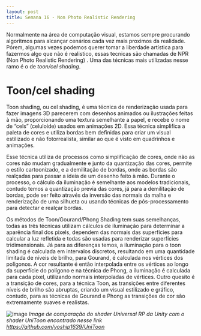 ```yaml
---
layout: post
title: Semana 16 - Non Photo Realistic Rendering
---
```


Normalmente na área de computação visual, estamos sempre procurando algoritmos para alcançar cenários
cada vez mais proximos da realidade. Pórem, algumas vezes podemos querer tomar a liberdade artística
para fazermos algo que não é realistico, essas tecnicas são chamadas de NPR (Non Photo Realistic Rendering)
. Uma das técnicas mais utilizadas nesse ramo é o de *toon/cel shading*.

# Toon/cel shading

Toon shading, ou cel shading, é uma técnica de renderização usada para fazer imagens 3D parecerem com desenhos animados ou ilustrações feitas à mão,
proporcionando uma textura semelhante a papel, e recebe o nome de “cels” (celuloide) usados em animações 2D. 
Essa técnica simplifica a paleta de cores e utiliza bordas bem definidas para criar um visual estilizado e não fotorrealista, similar ao que é visto em quadrinhos e animações.

Esse técnica utiliza de processos como simplificação de cores, onde não as cores não mudam gradualmente e junto da quantização das cores, permite o estilo cartoonizado, e a demilitação de bordas, onde as bordas são realçadas para
passar a ideia de um desenho feito à mão. Durante o processo, o cálculo da iluminação é semelhante aos modelos tradicionais, contudo temos a quantização previa das cores, já para a demilitação de bordas,  pode ser feito através da 
inversão das normais da malha e renderização de uma silhueta ou usando técnicas de pós-processamento para detectar e realçar bordas.

Os métodos de Toon/Gourand/Phong Shading tem suas semelhanças, todas as três técnicas utilizam cálculos de iluminação para determinar a aparência final dos pixels, dependem das normais das superfícies para calcular a luz refletida
e todas são usadas para renderizar superfícies tridimensionais. Já para as diferenças temos, a iluminação para o toon shading é calculada em intervalos discretos, resultando em uma quantidade limitada de níveis de brilho, para Gourand, 
é calculada nos vértices dos polígonos. A cor resultante é então interpolada entre os vértices ao longo da superfície do polígono e na técnica de Phong, a iluminação é calculada para cada pixel, 
utilizando normais interpoladas de vértices. Outro quesito é a transição de cores, para a técnica Toon, as transições entre diferentes níveis de brilho são abruptas, criando um visual estilizado e gráfico, contudo, para as técnicas de
Gourand e Phong as transições de cor são extremamente suaves e realistas.

![image](https://github.com/lucastso10/lucastso10.github.io/assets/84486266/cdf7dc8f-d265-4945-89f1-88dbc31b211c)
*Image de comparação do shader Universal RP da Unity com o shader UniToon encontrado nesse link https://github.com/yoship1639/UniToon*
